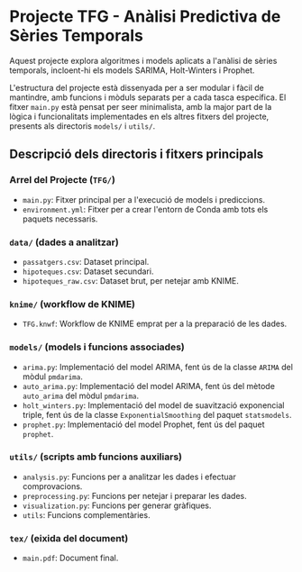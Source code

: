 # Projecte TFG - Anàlisi Predictiva de Sèries Temporals

Aquest projecte explora algoritmes i models aplicats a l'anàlisi de sèries temporals, incloent-hi els models SARIMA, Holt-Winters i Prophet.

L'estructura del projecte està dissenyada per a ser modular i fàcil de mantindre, amb funcions i mòduls separats per a cada tasca específica. 
El fitxer `main.py` està pensat per seer minimalista, amb la major part de la lògica i funcionalitats implementades en els altres fitxers del projecte, presents als directoris `models/` i `utils/`.

## Descripció dels directoris i fitxers principals

### Arrel del Projecte (`TFG/`)
- `main.py`: Fitxer principal per a l'execució de models i prediccions.
- `environment.yml`: Fitxer per a crear l'entorn de Conda amb tots els paquets necessaris.

### `data/` (dades a analitzar)
- `passatgers.csv`: Dataset principal.
- `hipoteques.csv`: Dataset secundari.
- `hipoteques_raw.csv`: Dataset brut, per netejar amb KNIME.

### `knime/` (workflow de KNIME)
- `TFG.knwf`: Workflow de KNIME emprat per a la preparació de les dades.

### `models/` (models i funcions associades)
- `arima.py`: Implementació del model ARIMA, fent ús de la classe `ARIMA` del mòdul `pmdarima`.
- `auto_arima.py`: Implementació del model ARIMA, fent ús del mètode `auto_arima` del mòdul `pmdarima`.
- `holt_winters.py`: Implementació del model de suavització exponencial triple, fent ús de la classe `ExponentialSmoothing` del paquet `statsmodels`.
- `prophet.py`: Implementació del model Prophet, fent ús del paquet `prophet`.

### `utils/` (scripts amb funcions auxiliars)
- `analysis.py`: Funcions per a analitzar les dades i efectuar comprovacions.
- `preprocessing.py`: Funcions per netejar i preparar les dades.
- `visualization.py`: Funcions per generar gràfiques.
- `utils`: Funcions complementàries.

### `tex/` (eixida del document)
- `main.pdf`: Document final.
